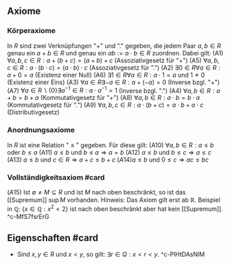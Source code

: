 ## Axiome
### Körperaxiome
In $R$ sind zwei Verknüpfungen "+" und "." gegeben, die jedem Paar $a, b \in R$ genau ein $a+b \in R$ und genau ein $a b:=a \cdot b \in R$ zuordnen. Dabei gilt:
(A1) $\forall a, b, c \in R : a+(b+c)=(a+b)+c$ (Assoziativgesetz für "+")
(A5) $\forall a, b, c \in R : a \cdot(b \cdot c)=(a \cdot b) \cdot c$ (Assoziativgesetz für ".")
(A2) $\exists 0 \in R \forall a \in R : a+0=a$ (Existenz einer Null)
(A6) $\exists 1 \in R \forall a \in R : a \cdot 1=a$ und $1 \neq 0$ (Existenz einer Eins)
(A3) $\forall a \in R \exists-a \in R : a+(-a)=0$ (Inverse bzgl. "+")
(A7) $\forall a \in R \backslash\{0\} \exists a^{-1} \in R : a \cdot a^{-1}=1$ (Inverse bzgl. ".")
(A4) $\forall a, b \in R : a+b=b+a$ (Kommutativgesetz für "+")
(A8) $\forall a, b \in R : a \cdot b=b \cdot a$ (Kommutativgesetz für “.“)
(A9) $\forall a, b, c \in R : a \cdot(b+c)=a \cdot b+a \cdot c$ (Distributivgesetz)
### Anordnungsaxiome
In $R$ ist eine Relation " $\leq$ " gegeben. Für diese gilt:
(A10) $\forall a, b \in R : a \leq b$ oder $b \leq a$
(A11) $a \leq b$ und $b \leq a \Rightarrow a=b$
(A12) $a \leq b$ und $b \leq c \Rightarrow a \leq c$
(A13) $a \leq b$ und $c \in R \Rightarrow a+c \leq b+c$
$(A 14) a \leq b$ und $0 \leq c \Rightarrow a c \leq b c$
### Vollständigkeitsaxiom #card 
$(A 15)$ Ist $\emptyset \neq M \subseteq R$ und ist $M$ nach oben beschränkt, so ist das [[Supremum]] $\sup M$ vorhanden. 
Hinweis: Das Axiom gilt erst ab $\mathbb{R}$. Beispiel in $\mathbb{Q}$: $\{x\in\mathbb{Q}: x^2 \lt 2\}$ ist nach oben beschränkt aber hat kein [[Supremum]].
^c-MfS7fsrErG

## Eigenschaften #card 
- Sind $x, y \in R$ und $x<y$, so gilt: $\exists r \in Q : x<r<y$.
^c-PlHtDAsNlM